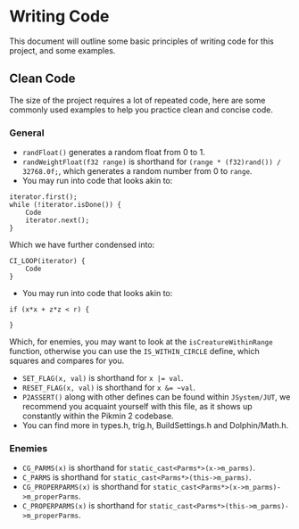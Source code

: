 # Writing Code
This document will outline some basic principles of writing code for this project, and some examples.

## Clean Code
The size of the project requires a lot of repeated code, here are some commonly used examples to help you practice clean and concise code.

### General
- ```randFloat()``` generates a random float from 0 to 1.
- ```randWeightFloat(f32 range)``` is shorthand for ```(range * (f32)rand()) / 32768.0f;```, which generates a random number from 0 to `range`.
- You may run into code that looks akin to:
```
iterator.first();
while (!iterator.isDone()) {
	Code
	iterator.next();
}
```
Which we have further condensed into:
```
CI_LOOP(iterator) {
	Code
}
```
- You may run into code that looks akin to:
```
if (x*x + z*z < r) {
	
}
```
Which, for enemies, you may want to look at the ```isCreatureWithinRange``` function, otherwise you can use the ```IS_WITHIN_CIRCLE``` define, which squares and compares for you.
- ```SET_FLAG(x, val)``` is shorthand for ```x |= val```.
- ```RESET_FLAG(x, val)``` is shorthand for ```x &= ~val```.
- ```P2ASSERT()``` along with other defines can be found within ```JSystem/JUT```, we recommend you acquaint yourself with this file, as it shows up constantly within the Pikmin 2 codebase.
- You can find more in types.h, trig.h, BuildSettings.h and Dolphin/Math.h.

### Enemies
- ```CG_PARMS(x)``` is shorthand for ```static_cast<Parms*>(x->m_parms)```.
- ```C_PARMS``` is shorthand for ```static_cast<Parms*>(this->m_parms)```.
- ```CG_PROPERPARMS(x)``` is shorthand for ```static_cast<Parms*>(x->m_parms)->m_properParms```.
- ```C_PROPERPARMS(x)``` is shorthand for ```static_cast<Parms*>(this->m_parms)->m_properParms```.
